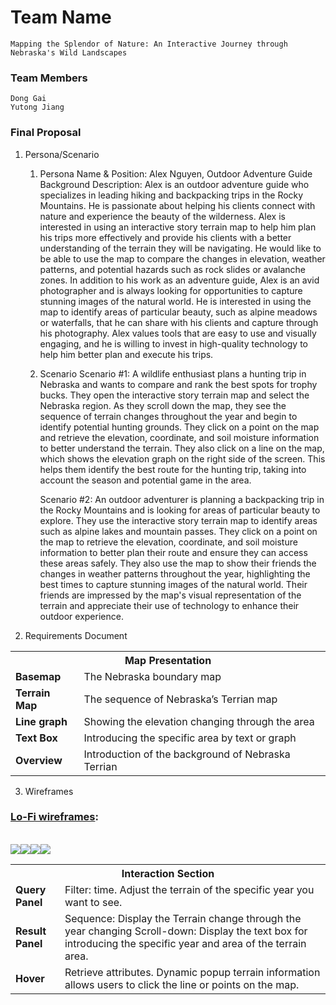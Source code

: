 # Team Name
    Mapping the Splendor of Nature: An Interactive Journey through Nebraska's Wild Landscapes
### Team Members
    Dong Gai
    Yutong Jiang
### Final Proposal
1. Persona/Scenario
    1. Persona
        Name & Position: Alex Nguyen, Outdoor Adventure Guide
        Background Description: Alex is an outdoor adventure guide who specializes in leading hiking and backpacking trips in the Rocky Mountains. He is passionate about helping his clients connect with nature and experience the beauty of the wilderness. Alex is interested in using an interactive story terrain map to help him plan his trips more effectively and provide his clients with a better understanding of the terrain they will be navigating. He would like to be able to use the map to compare the changes in elevation, weather patterns, and potential hazards such as rock slides or avalanche zones.
        In addition to his work as an adventure guide, Alex is an avid photographer and is always looking for opportunities to capture stunning images of the natural world. He is interested in using the map to identify areas of particular beauty, such as alpine meadows or waterfalls, that he can share with his clients and capture through his photography. Alex values tools that are easy to use and visually engaging, and he is willing to invest in high-quality technology to help him better plan and execute his trips.

    2. Scenario
        Scenario #1: A wildlife enthusiast plans a hunting trip in Nebraska and wants to compare and rank the best spots for trophy bucks. They open the interactive story terrain map and select the Nebraska region. As they scroll down the map, they see the sequence of terrain changes throughout the year and begin to identify potential hunting grounds. They click on a point on the map and retrieve the elevation, coordinate, and soil moisture information to better understand the terrain. They also click on a line on the map, which shows the elevation graph on the right side of the screen. This helps them identify the best route for the hunting trip, taking into account the season and potential game in the area.

        Scenario #2: An outdoor adventurer is planning a backpacking trip in the Rocky Mountains and is looking for areas of particular beauty to explore. They use the interactive story terrain map to identify areas such as alpine lakes and mountain passes. They click on a point on the map to retrieve the elevation, coordinate, and soil moisture information to better plan their route and ensure they can access these areas safely. They also use the map to show their friends the changes in weather patterns throughout the year, highlighting the best times to capture stunning images of the natural world. Their friends are impressed by the map's visual representation of the terrain and appreciate their use of technology to enhance their outdoor experience.

2. Requirements Document
<table> <tr><th colspan="2">Map Presentation</th></tr>
<tr><td><b>Basemap</b></td>	<td>The Nebraska boundary map </td></tr>
<tr><td><b>Terrain Map</b></td>	<td>The sequence of Nebraska’s Terrian map </td></tr>
<tr><td><b>Line graph</b></td>	<td>Showing the elevation changing through the area</td></tr>
<tr><td><b>Text Box</b></td>	<td>Introducing the specific area by text or graph </td></tr>
<tr><td><b>Overview</b></td>	<td>Introduction of the background of Nebraska Terrian  </td></tr>

<table> <tr><th colspan="2">Interaction Section</th></tr>
<tr><td><b>Query Panel</b></td>	<td>Filter: time. Adjust the terrain of the specific year you want to see.</td></tr>
<tr><td><b>Result Panel</b></td>	<td>Sequence: Display the Terrain change through the year changing
Scroll-down: Display the text box for introducing the specific year and area of the terrain area. 
</td></tr>
<tr><td><b>Hover</b></td> <td>Retrieve attributes. Dynamic popup terrain information allows users to click the line or points on the map.</td></tr>

3. Wireframes
<h3><b><ins>Lo-Fi wireframes</ins>:</b></h3>
<br>
<img src = "img/wireframe1">
<img src = "img/wireframe2">
<img src = "img/wireframe3">
<img src = "img/wireframe4">





